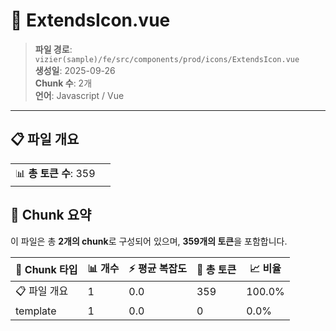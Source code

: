 # 📄 ExtendsIcon.vue

> **파일 경로**: `vizier(sample)/fe/src/components/prod/icons/ExtendsIcon.vue`  
> **생성일**: 2025-09-26  
> **Chunk 수**: 2개  
> **언어**: Javascript / Vue
---


## 📋 파일 개요

| | |
|--|--|
| 📊 **총 토큰 수**: 359 |  |






## 🧩 Chunk 요약

이 파일은 총 **2개의 chunk**로 구성되어 있으며, **359개의 토큰**을 포함합니다.

| 🧩 Chunk 타입 | 📊 개수 | ⚡ 평균 복잡도 | 📝 총 토큰 | 📈 비율 |
|---------------|--------|-------------|----------|--------|
| 📋 파일 개요 | 1 | 0.0 | 359 | 100.0% |
| template | 1 | 0.0 | 0 | 0.0% |

